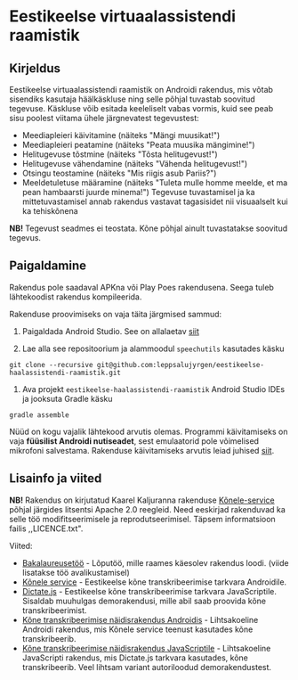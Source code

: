 Eestikeelse virtuaalassistendi raamistik
========================================

Kirjeldus
---------
Eestikeelse virtuaalassistendi raamistik on Androidi rakendus, mis võtab sisendiks kasutaja 
häälkäskluse ning selle põhjal tuvastab soovitud tegevuse. Käskluse võib esitada keeleliselt
vabas vormis, kuid see peab sisu poolest viitama ühele järgnevatest tegevustest:
* Meediapleieri käivitamine (näiteks "Mängi muusikat!")
* Meediapleieri peatamine (näiteks "Peata muusika mängimine!")
* Helitugevuse tõstmine (näiteks "Tõsta helitugevust!")
* Helitugevuse vähendamine (näiteks "Vähenda helitugevust!")
* Otsingu teostamine (näiteks "Mis riigis asub Pariis?")
* Meeldetuletuse määramine (näiteks "Tuleta mulle homme meelde, et ma pean hambaarsti juurde minema!")
Tegevuse tuvastamisel ja ka mittetuvastamisel annab rakendus vastavat tagasisidet nii visuaalselt 
kui ka tehiskõnena

**NB!** Tegevust seadmes ei teostata. Kõne põhjal ainult tuvastatakse soovitud tegevus.



Paigaldamine
------------

Rakendus pole saadaval APKna või Play Poes rakendusena. Seega tuleb lähtekoodist rakendus kompileerida.

Rakenduse proovimiseks on vaja täita järgmised sammud:

1. Paigaldada Android Studio. See on allalaetav [siit](https://developer.android.com/studio?gclid=Cj0KCQjwvr6EBhDOARIsAPpqUPF2ceedQLxOMrbKwvUWqbVNfcudXaGmYyGwC1v46Ens_vixnfYo5vIaAriOEALw_wcB&gclsrc=aw.ds)

1. Lae alla see repositoorium ja alammoodul `speechutils` kasutades käsku 
```
git clone --recursive git@github.com:leppsalujyrgen/eestikeelse-haalassistendi-raamistik.git
```

1. Ava projekt `eestikeelse-haalassistendi-raamistik` Android Studio IDEs ja jooksuta Gradle käsku
```
gradle assemble
```

Nüüd on kogu vajalik lähtekood arvutis olemas. Programmi käivitamiseks on vaja **füüsilist Androidi nutiseadet**, sest
emulaatorid pole võimelised mikrofoni salvestama. Rakenduse käivitamiseks arvutis leiad juhised [siit](https://developer.android.com/training/basics/firstapp/running-app).



Lisainfo ja viited 
------------------

**NB!** Rakendus on kirjutatud Kaarel Kaljuranna rakenduse [Kõnele-service](https://github.com/Kaljurand/K6nele-service) põhjal järgides litsentsi 
Apache 2.0 reegleid. Need eeskirjad rakenduvad ka selle töö modifitseerimisele ja reprodutseerimisel.
Täpsem informatsioon failis ,,LICENCE.txt".

Viited:
* [Bakalaureusetöö]() - Lõputöö, mille raames käesolev rakendus loodi. (viide lisatakse töö avalikustamisel)
* [Kõnele service](https://github.com/Kaljurand/K6nele-service) - Eestikeelse kõne transkribeerimise tarkvara Androidile.
* [Dictate.js](https://github.com/Kaljurand/dictate.js) - Eestikeelse kõne transkribeerimise tarkvara JavaScriptile. Sisaldab muuhulgas demorakendusi, mille abil saab proovida kõne transkribeerimist.
* [Kõne transkribeerimise näidisrakendus Androidis](https://github.com/leppsalujyrgen/Kone-transkribeerimine-Android-rakenduses.git) - Lihtsakoeline Androidi rakendus, mis Kõnele service teenust kasutades kõne transkribeerib.
* [Kõne transkribeerimise näidisrakendus JavaScriptile](https://github.com/leppsalujyrgen/Kone-transkribeerimine-JavaScriptis.git) -  Lihtsakoeline JavaScripti rakendus, mis Dictate.js tarkvara kasutades, kõne transkribeerib. Veel lihtsam variant autoriloodud demorakendustest. 


